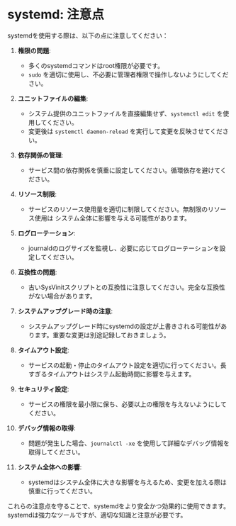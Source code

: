 # systemd: 注意点

systemdを使用する際は、以下の点に注意してください：

1. **権限の問題**:
   - 多くのsystemdコマンドはroot権限が必要です。
   - `sudo` を適切に使用し、不必要に管理者権限で操作しないようにしてください。

2. **ユニットファイルの編集**:
   - システム提供のユニットファイルを直接編集せず、`systemctl edit` を使用してください。
   - 変更後は `systemctl daemon-reload` を実行して変更を反映させてください。

3. **依存関係の管理**:
   - サービス間の依存関係を慎重に設定してください。循環依存を避けてください。

4. **リソース制限**:
   - サービスのリソース使用量を適切に制限してください。無制限のリソース使用は
システム全体に影響を与える可能性があります。

5. **ログローテーション**:
   - journaldのログサイズを監視し、必要に応じてログローテーションを設定してください。

6. **互換性の問題**:
   - 古いSysVinitスクリプトとの互換性に注意してください。完全な互換性がない場合があります。

7. **システムアップグレード時の注意**:
   - システムアップグレード時にsystemdの設定が上書きされる可能性があります。重要な変更は別途記録しておきましょう。

8. **タイムアウト設定**:
   - サービスの起動・停止のタイムアウト設定を適切に行ってください。長すぎるタイムアウトはシステム起動時間に影響を与えます。

9. **セキュリティ設定**:
   - サービスの権限を最小限に保ち、必要以上の権限を与えないようにしてください。

10. **デバッグ情報の取得**:
    - 問題が発生した場合、`journalctl -xe` を使用して詳細なデバッグ情報を取得してください。

11. **システム全体への影響**:
    - systemdはシステム全体に大きな影響を与えるため、変更を加える際は慎重に行ってください。

これらの注意点を守ることで、systemdをより安全かつ効果的に使用できます。systemdは強力なツールですが、適切な知識と注意が必要です。
